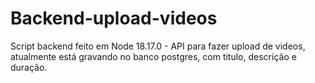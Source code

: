 # Backend-upload-videos
Script backend feito em Node 18.17.0 -
API para fazer upload de videos, atualmente está gravando no banco postgres, com titulo, descrição e duração.
